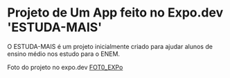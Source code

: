 # Projeto de Um App feito no Expo.dev 'ESTUDA-MAIS'

O ESTUDA-MAIS é um projeto inicialmente criado para ajudar alunos de ensino médio nos estudo para o ENEM.

Foto do projeto no expo.dev
[FOT0_EXPo]()
